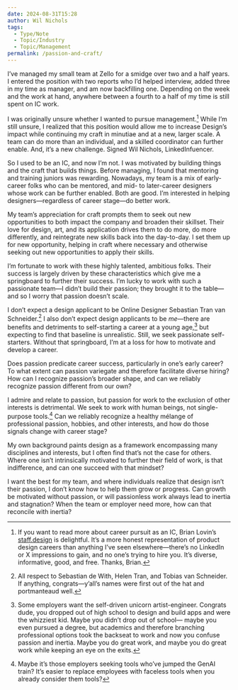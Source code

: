 ```yaml
---
date: 2024-08-31T15:28
author: Wil Nichols
tags:
  - Type/Note
  - Topic/Industry
  - Topic/Management
permalink: /passion-and-craft/
---
```


I’ve managed my small team at Zello for a smidge over two and a half years. I entered the position with two reports who I’d helped interview, added three in my time as manager, and am now backfilling one. Depending on the week and the work at hand, anywhere between a fourth to a half of my time is still spent on IC work.

I was originally unsure whether I wanted to pursue management.[^1] While I’m still unsure, I realized that this position would allow me to increase Design’s impact while continuing my craft in minutiae and at a new, larger scale. A team can do more than an individual, and a skilled coordinator can further enable. And, it’s a new challenge. Signed Wil Nichols, LinkedInfuencer. 

So I used to be an IC, and now I’m not. I was motivated by building things and the craft that builds things. Before managing, I found that mentoring and training juniors was rewarding. Nowadays, my team is a mix of early-career folks who can be mentored, and mid- to later-career designers whose work can be further enabled. Both are good. I’m interested in helping designers—regardless of career stage—do better work.

My team’s appreciation for craft prompts them to seek out new opportunities to both impact the company and broaden their skillset. Their love for design, art, and its application drives them to do more, do more differently, and reintegrate new skills back into the day-to-day. I set them up for new opportunity, helping in craft where necessary and otherwise seeking out new opportunities to apply their skills. 

I’m fortunate to work with these highly talented, ambitious folks. Their success is largely driven by these characteristics which give me a springboard to further their success. I’m lucky to work with such a passionate team—I didn’t build their passion; they brought it to the table—and so I worry that passion doesn’t scale. 

I don’t expect a design applicant to be Online Designer Sebastian Tran van Schneider.[^2] I also don’t expect design applicants to be _me_—there are benefits and detriments to self-starting a career at a young age,[^3] but expecting to find that baseline is unrealistic. Still, we seek passionate self-starters. Without that springboard, I’m at a loss for how to motivate and develop a career.

Does passion predicate career success, particularly in one’s early career? To what extent can passion variegate and therefore facilitate diverse hiring? How can I recognize passion’s broader shape, and can we reliably recognize passion different from our own?

I admire and relate to passion, but passion for work to the exclusion of other interests is detrimental. We seek to work with human beings, not single-purpose tools.[^4] Can we reliably recognize a healthy mélange of professional passion, hobbies, and other interests, and how do those signals change with career stage?

My own background paints design as a framework encompassing many disciplines and interests, but I often find that’s not the case for others. Where one isn’t intrinsically motivated to further  their field of work, is that indifference, and can one succeed with that mindset?

I want the best for my team, and where individuals realize that design isn’t their passion, I don’t know how to help them grow or progress. Can growth be motivated without passion, or will passionless work always lead to inertia and stagnation? When the team or employer need more, how can that reconcile with inertia?

[^1]: If you want to read more about career pursuit as an IC, Brian Lovin’s [staff.design](https://staff.design) is delightful. It’s a more honest representation of product design careers than anything I’ve seen elsewhere—there’s no LinkedIn or X impressions to gain, and no one’s trying to hire you. It’s diverse, informative, good, and free. Thanks, Brian.

[^2]: All respect to Sebastian de With, Helen Tran, and Tobias van Schneider. If anything, congrats—y’all’s names were first out of the hat and portmanteaud well.

[^3]: Some employers want the self-driven unicorn artist-engineer. Congrats dude, you dropped out of high school to design and build apps and were the whizziest kid. Maybe you didn’t drop out of school— maybe you even pursued a degree, but academics and therefore branching professional options took the backseat to work and now you confuse passion and inertia. Maybe you do great work, and maybe you do great work while keeping an eye on the exits. 

[^4]: Maybe it’s those employers seeking tools who’ve jumped the GenAI train? It’s easier to replace employees with faceless tools when you already consider them tools?